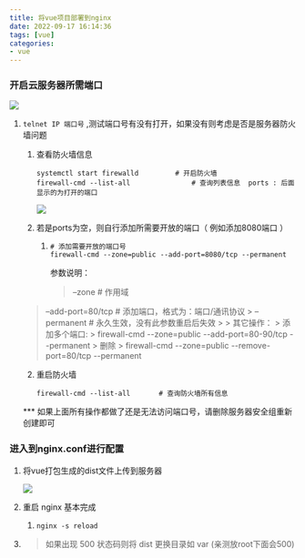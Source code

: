 ```yaml
---
title: 将vue项目部署到nginx
date: 2022-09-17 16:14:36
tags: [vue]
categories:
- vue
---
```


### 开启云服务器所需端口

![](http://img.zesion.top/picture/202209171618751.png)

1. `telnet IP 端口号` ,测试端口号有没有打开，如果没有则考虑是否是服务器防火墙问题

   1. 查看防火墙信息

      ```
      systemctl start firewalld			# 开启防火墙
      firewall-cmd --list-all				# 查询列表信息  ports : 后面显示的为打开的端口
      ```

      ![](http://img.zesion.top/picture/202209171625277.png)

   3. 若是ports为空，则自行添加所需要开放的端口（ 例如添加8080端口 ）

      1. ```
         # 添加需要开放的端口号
         firewall-cmd --zone=public --add-port=8080/tcp --permanent
         ```

         参数说明：

         > –zone # 作用域
   > –add-port=80/tcp # 添加端口，格式为：端口/通讯协议
         > –permanent # 永久生效，没有此参数重启后失效
         >
         > 其它操作：
         > 添加多个端口:
         > firewall-cmd --zone=public --add-port=80-90/tcp --permanent
         > 删除
         > firewall-cmd --zone=public --remove-port=80/tcp --permanent
   
      2. 重启防火墙
      
         `firewall-cmd --list-all		# 查询防火墙所有信息`
   
      *** 如果上面所有操作都做了还是无法访问端口号，请删除服务器安全组重新创建即可
   
      

### 进入到nginx.conf进行配置

1. 将vue打包生成的dist文件上传到服务器 

   ![](http://img.zesion.top/picture/202209171632071.png)

2. 重启 nginx 基本完成

   1. `nginx -s reload`

3. > 如果出现 500 状态码则将 dist 更换目录如 var (亲测放root下面会500)

